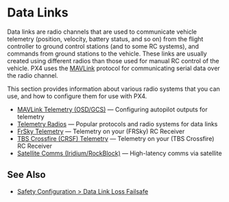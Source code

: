# Data Links

Data links are radio channels that are used to communicate vehicle telemetry (position, velocity, battery status, and so on) from the flight controller to ground control stations (and to some RC systems), and commands from ground stations to the vehicle.
These links are usually created using different radios than those used for manual RC control of the vehicle.
PX4 uses the [MAVLink](https://mavlink.io/en/) protocol for communicating serial data over the radio channel.

This section provides information about various radio systems that you can use, and how to configure them for use with PX4.

- [MAVLink Telemetry (OSD/GCS)](../peripherals/mavlink_peripherals.md) — Configuring autopilot outputs for telemetry
- [Telemetry Radios](../telemetry/index.md) — Popular protocols and radio systems for data links
- [FrSky Telemetry](../peripherals/frsky_telemetry.md) — Telemetry on your (FRSky) RC Receiver
- [TBS Crossfire (CRSF) Telemetry](../telemetry/crsf_telemetry.md) — Telemetry on your (TBS Crossfire) RC Receiver
- [Satellite Comms (Iridium/RockBlock)](../advanced_features/satcom_roadblock.md) — High-latency comms via satellite

## See Also

- [Safety Configuration > Data Link Loss Failsafe](../config/safety.md#data-link-loss-failsafe)
